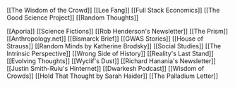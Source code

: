 [[The Wisdom of the Crowd]]
[[Lee Fang]]
[[Full Stack Economics]]
[[The Good Science Project]]
[[Random Thoughts]]

[[Aporia]]
[[Science Fictions]]
[[Rob Henderson's Newsletter]]
[[The Prism]]
[[Anthropology.net]]
[[Bismarck Brief]]
[[GWAS Stories]]
[[House of Strauss]]
[[Random Minds by Katherine Brodsky]]
[[Social Studies]]
[[The Intrinsic Perspective]]
[[Wrong Side of History]]
[[Reality's Last Stand]]
[[Evolving Thoughts]]
[[Wyclif's Dust]]
[[Richard Hanania's Newsletter]]
[[Justin Smith-Ruiu's Hinternet]]
[[Dwarkesh Podcast]]
[[Wisdom of Crowds]]
[[Hold That Thought by Sarah Haider]]
[[The Palladium Letter]]
